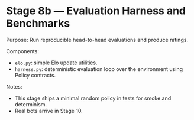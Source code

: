 # Stage 8b — Evaluation Harness and Benchmarks

Purpose: Run reproducible head-to-head evaluations and produce ratings.

Components:
- `elo.py`: simple Elo update utilities.
- `harness.py`: deterministic evaluation loop over the environment using Policy contracts.

Notes:
- This stage ships a minimal random policy in tests for smoke and determinism.
- Real bots arrive in Stage 10.
